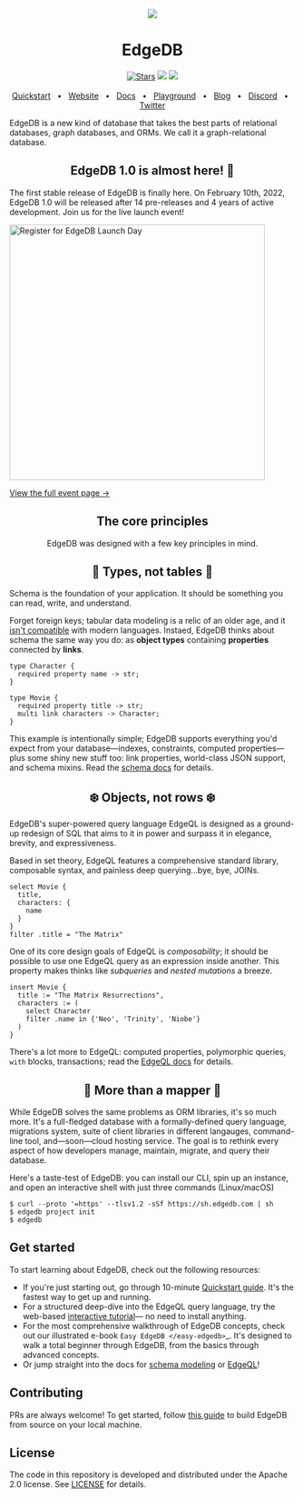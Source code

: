 <p align="center">
  <a href="https://www.edgedb.com">
    <img src="https://i.imgur.com/H2Jio0X.png">
  </a>
</p>

<div align="center">
  <h1>EdgeDB</h1>
  <a href="https://github.com/edgedb/edgedb" rel="nofollow"><img src="https://img.shields.io/github/stars/edgedb/edgedb" alt="Stars"></a>
  <a href="https://github.com/edgedb/edgedb/actions"><img src="https://github.com/edgedb/edgedb/workflows/Tests/badge.svg?event=push&branch=master" /></a>
  <a href="https://github.com/edgedb/edgedb/blob/master/LICENSE"><img src="https://img.shields.io/badge/license-Apache%202.0-blue" /></a>
  <br />
  <br />
  <a href="https://www.edgedb.com/docs/guides/quickstart">Quickstart</a>
  <span>&nbsp;&nbsp;•&nbsp;&nbsp;</span>
  <a href="https://www.edgedb.com">Website</a>
  <span>&nbsp;&nbsp;•&nbsp;&nbsp;</span>
  <a href="https://www.edgedb.com/docs">Docs</a>
  <span>&nbsp;&nbsp;•&nbsp;&nbsp;</span>
  <a href="https://www.edgedb.com/tutorial">Playground</a>
  <span>&nbsp;&nbsp;•&nbsp;&nbsp;</span>
  <a href="https://www.edgedb.com/blog">Blog</a>
  <span>&nbsp;&nbsp;•&nbsp;&nbsp;</span>
  <a href="https://discord.gg/umUueND6ag">Discord</a>
  <span>&nbsp;&nbsp;•&nbsp;&nbsp;</span>
  <a href="https://twitter.com/edgedatabase">Twitter</a>
  <br />

</div>

EdgeDB is a new kind of database that takes the best parts of relational databases, graph databases, and ORMs. We call it a graph-relational database.

<div align="center">
  <h2>EdgeDB 1.0 is almost here! 👀</h2>
</div>

The first stable release of EdgeDB is finally here. On February 10th, 2022, EdgeDB 1.0 will be released after 14 pre-releases and 4 years of active development. Join us for the live launch event!

<a href="https://lu.ma/edgedb" rel="nofollow">
  <img
    width="450px"
    src="https://www.edgedb.com/blog/edgedb_day_register.png"
    alt="Register for EdgeDB Launch Day"
  />
</a>

[View the full event page →](https://lu.ma/edgedb)

<div align="center">
  <h2>The core principles</h2>
  <p>EdgeDB was designed with a few key principles in mind.</p>
</div>

<div align="center">
  <h2>🧩 Types, not tables 🧩</h2>
</div>

<!-- ### 🧩 Types, not tables 🧩 -->

Schema is the foundation of your application. It should be something you can read, write, and understand.

Forget foreign keys; tabular data modeling is a relic of an older age, and it [isn't compatible](https://en.wikipedia.org/wiki/Object%E2%80%93relational_impedance_mismatch) with modern languages. Instaed, EdgeDB thinks about schema the same way you do: as **object types** containing **properties** connected by **links**.

```
type Character {
  required property name -> str;
}

type Movie {
  required property title -> str;
  multi link characters -> Character;
}
```

This example is intentionally simple; EdgeDB supports everything you'd expect from your database—indexes, constraints, computed properties—plus some shiny new stuff too: link properties, world-class JSON support, and schema mixins. Read the [schema docs](https://www.edgedb.com/docs/datamodel/index) for details.

<!-- ### Objects, not rows. ❄️ -->

<div align="center">
  <h2>❄️ Objects, not rows ❄️</h2>
</div>

EdgeDB's super-powered query language EdgeQL is designed as a ground-up redesign of SQL that aims to it in power and surpass it in elegance, brevity, and expressiveness.

Based in set theory, EdgeQL features a comprehensive standard library, composable syntax, and painless deep querying...bye, bye, JOINs.

```
select Movie {
  title,
  characters: {
    name
  }
}
filter .title = "The Matrix"
```

One of its core design goals of EdgeQL is _composability_; it should be possible to use one EdgeQL query as an expression inside another. This property makes thinks like _subqueries_ and _nested mutations_ a breeze.

```
insert Movie {
  title := "The Matrix Resurrections",
  characters := (
    select Character
    filter .name in {'Neo', 'Trinity', 'Niobe'}
  )
}
```

There's a lot more to EdgeQL: computed properties, polymorphic queries, `with` blocks, transactions; read the [EdgeQL docs](https://www.edgedb.com/docs/edgeql/index) for details.

<div align="center">
  <h2>🦋 More than a mapper 🦋</h2>
</div>

<!-- ### More than a mapper. 🦋 -->

While EdgeDB solves the same problems as ORM libraries, it's so much more. It's a full-fledged database with a formally-defined query language, migrations system, suite of client libraries in different langauges, command-line tool, and—soon—cloud hosting service. The goal is to rethink every aspect of how developers manage, maintain, migrate, and query their database.

Here's a taste-test of EdgeDB: you can install our CLI, spin up an instance, and open an interactive shell with just three commands (Linux/macOS)

```
$ curl --proto '=https' --tlsv1.2 -sSf https://sh.edgedb.com | sh
$ edgedb project init
$ edgedb
```

## Get started

To start learning about EdgeDB, check out the following resources:

- If you're just starting out, go through 10-minute [Quickstart guide](https://www.edgedb.com/docs/guides/quickstart). It's the fastest way to get up and running.
- For a structured deep-dive into the EdgeQL query language, try the web-based [interactive tutorial](https://www.edgedb.com/tutorial)— no need to install anything.
- For the most comprehensive walkthrough of EdgeDB concepts, check out our illustrated e-book `Easy EdgeDB </easy-edgedb>`\_. It's designed to walk a total beginner through EdgeDB, from the basics through advanced concepts.
- Or jump straight into the docs for [schema modeling](https://www.edgedb.com/docs/datamodel/index) or [EdgeQL](https://www.edgedb.com/docs/edgeql/index)!

## Contributing

PRs are always welcome! To get started, follow [this guide](https://www.edgedb.com/docs/internals/dev) to build EdgeDB from source on your local machine.

## License

The code in this repository is developed and distributed under the
Apache 2.0 license. See [LICENSE](LICENSE) for details.
